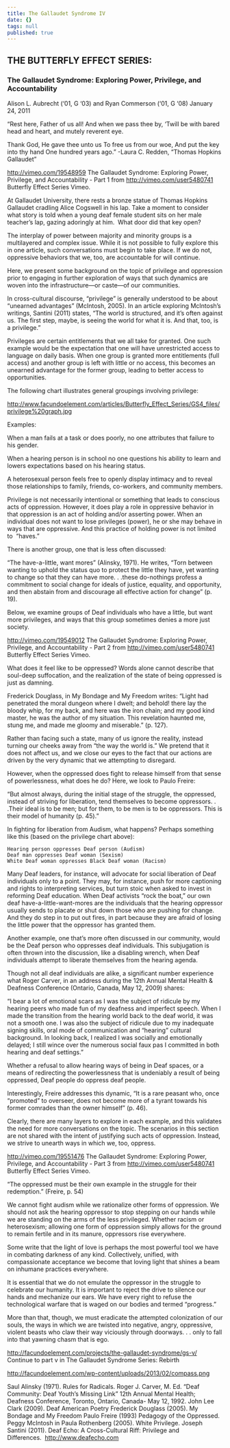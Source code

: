 ```yaml
---
title: The Gallaudet Syndrome IV
date: {}
tags: null
published: true
---
```


## THE BUTTERFLY EFFECT SERIES:
### The Gallaudet Syndrome: Exploring Power, Privilege, and Accountability
Alison L. Aubrecht (‘01, G ‘03) and Ryan Commerson (‘01, G ‘08)
January 24, 2011

“Rest here, Father of us all!
And when we pass thee by,
‘Twill be with bared head and heart,
and mutely reverent eye.

Thank God, He gave thee unto us
To free us from our woe,
And put the key into thy hand
One hundred years ago.”
-Laura C. Redden, “Thomas Hopkins Gallaudet”

http://vimeo.com/19548959 The Gallaudet Syndrome: Exploring Power, Privilege, and Accountability - Part 1 from http://vimeo.com/user5480741 Butterfly Effect Series Vimeo.

At Gallaudet University, there rests a bronze statue of Thomas Hopkins Gallaudet cradling Alice Cogswell in his lap. Take a moment to consider what story is told when a young deaf female student sits on her male teacher’s lap, gazing adoringly at him.  What door did that key open?

The interplay of power between majority and minority groups is a multilayered and complex issue. While it is not possible to fully explore this in one article, such conversations must begin to take place. If we do not, oppressive behaviors that we, too, are accountable for will continue.

Here, we present some background on the topic of privilege and oppression prior to engaging in further exploration of ways that such dynamics are woven into the infrastructure—or caste—of our communities.

In cross-cultural discourse, “privilege” is generally understood to be about “unearned advantages” (McIntosh, 2005). In an article exploring McIntosh’s writings, Santini (2011) states, “The world is structured, and it’s often against us. The first step, maybe, is seeing the world for what it is. And that, too, is a privilege.”

Privileges are certain entitlements that we all take for granted. One such example would be the expectation that one will have unrestricted access to language on daily basis. When one group is granted more entitlements (full access) and another group is left with little or no access, this becomes an unearned advantage for the former group, leading to better access to opportunities.

The following chart illustrates general groupings involving privilege:

http://www.facundoelement.com/articles/Butterfly_Effect_Series/GS4_files/privilege%20graph.jpg

Examples:

When a man fails at a task or does poorly, no one attributes that failure to his gender.

When a hearing person is in school no one questions his ability to learn and lowers expectations based on his hearing status.

A heterosexual person feels free to openly display intimacy and to reveal those relationships to family, friends, co-workers, and community members.

Privilege is not necessarily intentional or something that leads to conscious acts of oppression. However, it does play a role in oppressive behavior in that oppression is an act of holding and/or asserting power. When an individual does not want to lose privileges (power), he or she may behave in ways that are oppressive. And this practice of holding power is not limited to  “haves.”

There is another group, one that is less often discussed:

“The have-a-little, want mores” (Alinsky, 1971). He writes, “Torn between wanting to uphold the status quo to protect the little they have, yet wanting to change so that they can have more. . .these do-nothings profess a commitment to social change for ideals of justice, equality, and opportunity, and then abstain from and discourage all effective action for change” (p. 19).

Below, we examine groups of Deaf individuals who have a little, but want more privileges, and ways that this group sometimes denies a more just society.

http://vimeo.com/19549012 The Gallaudet Syndrome: Exploring Power, Privilege, and Accountability - Part 2 from http://vimeo.com/user5480741 Butterfly Effect Series Vimeo.

What does it feel like to be oppressed? Words alone cannot describe that soul-deep suffocation, and the realization of the state of being oppressed is just as damning.

Frederick Douglass, in My Bondage and My Freedom writes:
“Light had penetrated the moral dungeon where I dwelt; and behold! there lay the bloody whip, for my back, and here was the iron chain; and my good kind master, he was the author of my situation. This revelation haunted me, stung me, and made me gloomy and miserable.” (p. 127).

Rather than facing such a state, many of us ignore the reality, instead turning our cheeks away from “the way the world is.” We pretend that it does not affect us, and we close our eyes to the fact that our actions are driven by the very dynamic that we attempting to disregard.

However, when the oppressed does fight to release himself from that sense of powerlessness, what does he do? Here, we look to Paulo Freire:

“But almost always, during the initial stage of the struggle, the oppressed, instead of striving for liberation, tend themselves to become oppressors. . .Their ideal is to be men; but for them, to be men is to be oppressors. This is their model of humanity (p. 45).”

In fighting for liberation from Audism, what happens? Perhaps something like this (based on the privilege chart above):

	Hearing person oppresses Deaf person (Audism)
	Deaf man oppresses Deaf woman (Sexism)
	White Deaf woman oppresses Black Deaf woman (Racism)


Many Deaf leaders, for instance, will advocate for social liberation of Deaf individuals only to a point. They may, for instance, push for more captioning and rights to interpreting services, but turn stoic when asked to invest in reforming Deaf education. When Deaf activists “rock the boat,” our own deaf have-a-little-want-mores are the individuals that the hearing oppressor usually sends to placate or shut down those who are pushing for change. And they do step in to put out fires, in part because they are afraid of losing the little power that the oppressor has granted them.

Another example, one that’s more often discussed in our community, would be the Deaf person who oppresses deaf individuals. This subjugation is often thrown into the discussion, like a disabling wrench, when Deaf individuals attempt to liberate themselves from the hearing agenda.

Though not all deaf individuals are alike, a significant number experience what Roger Carver, in an address during the 12th Annual Mental Health &amp; Deafness Conference (Ontario, Canada, May 12, 2009) shares:

“I bear a lot of emotional scars as I was the subject of ridicule by my hearing peers who made fun of my deafness and imperfect speech. When I made the transition from the hearing world back to the deaf world, it was not a smooth one. I was also the subject of ridicule due to my inadequate signing skills, oral mode of communication and “hearing” cultural background. In looking back, I realized I was socially and emotionally delayed; I still wince over the numerous social faux pas I committed in both hearing and deaf settings.”

Whether a refusal to allow hearing ways of being in Deaf spaces, or a means of redirecting the powerlessness that is undeniably a result of being oppressed, Deaf people do oppress deaf people.

Interestingly, Freire addresses this dynamic, “It is a rare peasant who, once “promoted” to overseer, does not become more of a tyrant towards his former comrades than the owner himself” (p. 46).

Clearly, there are many layers to explore in each example, and this validates the need for more conversations on the topic. The scenarios in this section are not shared with the intent of justifying such acts of oppression. Instead, we strive to unearth ways in which we, too, oppress.

http://vimeo.com/19551476 The Gallaudet Syndrome: Exploring Power, Privilege, and Accountability - Part 3 from http://vimeo.com/user5480741 Butterfly Effect Series Vimeo.

“The oppressed must be their own example in the struggle for their redemption.”
(Freire, p. 54)

We cannot fight audism while we rationalize other forms of oppression. We should not ask the hearing oppressor to stop stepping on our hands while we are standing on the arms of the less privileged. Whether racism or heterosexism; allowing one form of oppression simply allows for the ground to remain fertile and in its manure, oppressors rise everywhere.

Some write that the light of love is perhaps the most powerful tool we have in combating darkness of any kind. Collectively, unified, with compassionate acceptance we become that loving light that shines a beam on inhumane practices everywhere.

It is essential that we do not emulate the oppressor in the struggle to celebrate our humanity. It is important to reject the drive to silence our hands and mechanize our ears. We have every right to refuse the technological warfare that is waged on our bodies and termed “progress.”

More than that, though, we must eradicate the attempted colonization of our souls, the ways in which we are twisted into negative, angry, oppressive, violent beasts who claw their way viciously through doorways. . . only to fall into that yawning chasm that is ego.

http://facundoelement.com/projects/the-gallaudet-syndrome/gs-v/ 
Continue to part v in The Gallaudet Syndrome Series: Rebirth

http://facundoelement.com/wp-content/uploads/2013/02/compass.png

Saul Alinsky (1971). Rules for Radicals.
Roger J. Carver, M. Ed. “Deaf Community: Deaf Youth’s Missing Link” 12th Annual Mental Health; Deafness Conference, Toronto, Ontario, Canada- May 12, 1992.
John Lee Clark (2009). Deaf American Poetry
Frederick Douglass (2005). My Bondage and My Freedom
Paulo Freire (1993) Pedagogy of the Oppressed.
Peggy McIntosh in Paula Rothenberg (2005). White Privilege.
Joseph Santini (2011). Deaf Echo: A Cross-Cultural Riff: Privilege and Differences.  http://www.deafecho.com